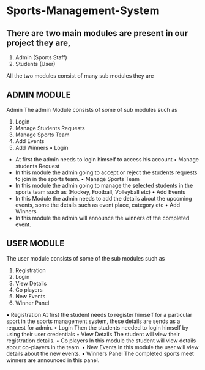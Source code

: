 # Sports-Management-System

## There are two main modules are present in our project they are,
  1) Admin (Sports Staff) 
  2) Students (User) 

All the two modules consist of many sub modules they are

## ADMIN MODULE

Admin The admin Module consists of some of sub modules such as 
  1) Login 
  2) Manage Students Requests 
  3) Manage Sports Team 
  4) Add Events 
  5) Add Winners 
• Login
   - At first the admin needs to login himself to access his account 
• Manage students Request 
   - In this module the admin going to accept or reject the students requests to join in the sports team.
• Manage Sports Team
   - In this module the admin going to manage the selected students in the sports team such as (Hockey, Football, Volleyball etc) 
• Add Events 
   - In this Module the admin needs to add the details about the upcoming events, some the details such as event place, category etc 
• Add Winners 
  - In this module the admin will announce the winners of the completed event.
  
## USER MODULE

The user module consists of some of the sub modules such as 
  1) Registration 
  2) Login 
  3) View Details   
  4) Co players 
  5) New Events 
  6) Winner Panel
  
• Registration 
  At first the student needs to register himself for a particular sport in the sports management system, these details are sends as a request for admin. 
• Login 
  Then the students needed to login himself by using their user credentials 
• View Details 
  The student will view their registration details. 
• Co players 
  In this module the student will view details about co-players in the team. 
• New Events 
  In this module the user will view details about the new events. 
• Winners Panel 
  The completed sports meet winners are announced in this panel.

